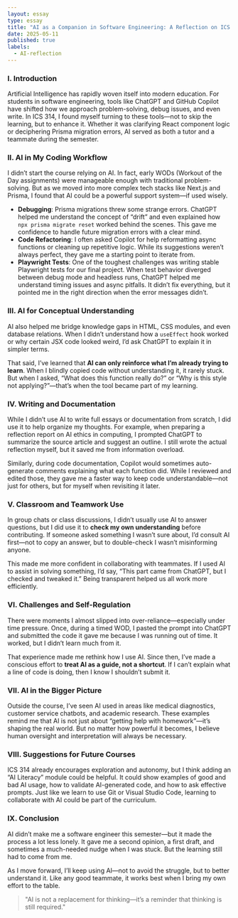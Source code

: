 ```yaml
---
layout: essay
type: essay
title: "AI as a Companion in Software Engineering: A Reflection on ICS 314"
date: 2025-05-11
published: true
labels:
  - AI-reflection
---
```


### I. Introduction

Artificial Intelligence has rapidly woven itself into modern education. For students in software engineering, tools like ChatGPT and GitHub Copilot have shifted how we approach problem-solving, debug issues, and even write. In ICS 314, I found myself turning to these tools—not to skip the learning, but to enhance it. Whether it was clarifying React component logic or deciphering Prisma migration errors, AI served as both a tutor and a teammate during the semester.

### II. AI in My Coding Workflow

I didn’t start the course relying on AI. In fact, early WODs (Workout of the Day assignments) were manageable enough with traditional problem-solving. But as we moved into more complex tech stacks like Next.js and Prisma, I found that AI could be a powerful support system—if used wisely.

- **Debugging**: Prisma migrations threw some strange errors. ChatGPT helped me understand the concept of “drift” and even explained how `npx prisma migrate reset` worked behind the scenes. This gave me confidence to handle future migration errors with a clear mind.
- **Code Refactoring**: I often asked Copilot for help reformatting async functions or cleaning up repetitive logic. While its suggestions weren’t always perfect, they gave me a starting point to iterate from.
- **Playwright Tests**: One of the toughest challenges was writing stable Playwright tests for our final project. When test behavior diverged between debug mode and headless runs, ChatGPT helped me understand timing issues and async pitfalls. It didn’t fix everything, but it pointed me in the right direction when the error messages didn’t.

### III. AI for Conceptual Understanding

AI also helped me bridge knowledge gaps in HTML, CSS modules, and even database relations. When I didn’t understand how a `useEffect` hook worked or why certain JSX code looked weird, I’d ask ChatGPT to explain it in simpler terms.

That said, I’ve learned that **AI can only reinforce what I’m already trying to learn**. When I blindly copied code without understanding it, it rarely stuck. But when I asked, “What does this function really do?” or “Why is this style not applying?”—that’s when the tool became part of my learning.

### IV. Writing and Documentation

While I didn’t use AI to write full essays or documentation from scratch, I did use it to help organize my thoughts. For example, when preparing a reflection report on AI ethics in computing, I prompted ChatGPT to summarize the source article and suggest an outline. I still wrote the actual reflection myself, but it saved me from information overload.

Similarly, during code documentation, Copilot would sometimes auto-generate comments explaining what each function did. While I reviewed and edited those, they gave me a faster way to keep code understandable—not just for others, but for myself when revisiting it later.

### V. Classroom and Teamwork Use

In group chats or class discussions, I didn’t usually use AI to answer questions, but I did use it to **check my own understanding** before contributing. If someone asked something I wasn’t sure about, I’d consult AI first—not to copy an answer, but to double-check I wasn’t misinforming anyone.

This made me more confident in collaborating with teammates. If I used AI to assist in solving something, I’d say, “This part came from ChatGPT, but I checked and tweaked it.” Being transparent helped us all work more efficiently.

### VI. Challenges and Self-Regulation

There were moments I almost slipped into over-reliance—especially under time pressure. Once, during a timed WOD, I pasted the prompt into ChatGPT and submitted the code it gave me because I was running out of time. It worked, but I didn’t learn much from it.

That experience made me rethink how I use AI. Since then, I’ve made a conscious effort to **treat AI as a guide, not a shortcut**. If I can’t explain what a line of code is doing, then I know I shouldn’t submit it.

### VII. AI in the Bigger Picture

Outside the course, I’ve seen AI used in areas like medical diagnostics, customer service chatbots, and academic research. These examples remind me that AI is not just about “getting help with homework”—it’s shaping the real world. But no matter how powerful it becomes, I believe human oversight and interpretation will always be necessary.

### VIII. Suggestions for Future Courses

ICS 314 already encourages exploration and autonomy, but I think adding an “AI Literacy” module could be helpful. It could show examples of good and bad AI usage, how to validate AI-generated code, and how to ask effective prompts. Just like we learn to use Git or Visual Studio Code, learning to collaborate with AI could be part of the curriculum.

### IX. Conclusion

AI didn’t make me a software engineer this semester—but it made the process a lot less lonely. It gave me a second opinion, a first draft, and sometimes a much-needed nudge when I was stuck. But the learning still had to come from me.

As I move forward, I’ll keep using AI—not to avoid the struggle, but to better understand it. Like any good teammate, it works best when I bring my own effort to the table.

> "AI is not a replacement for thinking—it’s a reminder that thinking is still required."
